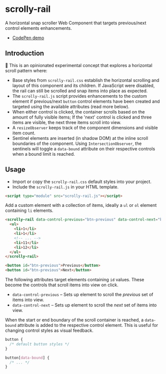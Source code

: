 # scrolly-rail

A horizontal snap scroller Web Component that targets previous/next control elements enhancements.

- [CodePen demo](https://codepen.io/hexagoncircle/full/yyBMGrL)

## Introduction

🚧 This is an opinionated experimental concept that explores a horizontal scroll pattern where:

- Base styles from `scrolly-rail.css` establish the horizontal scrolling and layout of this component and its children. If JavaScript were disabled, the rail can still be scrolled and snap items into place as expected.
- The `scrolly-rail.js` script provides enhancements to the custom element if previous/next `button` control elements have been created and targeted using the available attributes (read more below).
- When either control is clicked, the container scrolls based on the amount of fully visible items; If the 'next' control is clicked and three items are visible, the next three items scroll into view.
- A `resizeObserver` keeps track of the component dimensions and visible item count.
- Sentinel elements are inserted (in shadow DOM) at the inline scroll boundaries of the component. Using `IntersectionObserver`, the sentinels will toggle a `data-bound` attribute on their respective controls when a bound limit is reached.

## Usage

- Import or copy the `scrolly-rail.css` default styles into your project.
- Include the `scrolly-rail.js` in your HTML template.

```html
<script type="module" src="scrolly-rail.js"></script>
```

Add a custom element with a collection of items, ideally a `ul` or `ol` element containing `li` elements.

```html
<scrolly-rail data-control-previous="btn-previous" data-control-next="btn-next">
  <ul>
    <li>1</li>
    <li>1</li>
    <!-- ... -->
    <li>11</li>
    <li>12</li>
  </ul>
</scrolly-rail>

<button id="btn-previous">Previous</button>
<button id="btn-previous">Next</button>
```

The following attributes target elements containing `id` values. These become the controls that scroll items into view on click.

- `data-control-previous` – Sets up element to scroll the _previous_ set of items into view.
- `data-control-next` – Sets up element to scroll the _next_ set of items into view.

When the start or end boundary of the scroll container is reached, a `data-bound` attribute is added to the respective control element. This is useful for changing control styles as visual feedback.

```css
button {
  /* default button styles */
}

button[data-bound] {
  /* ... */
}
```
